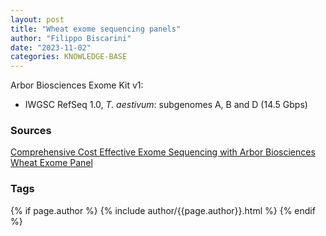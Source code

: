 ```yaml
---
layout: post
title: "Wheat exome sequencing panels"
author: "Filippo Biscarini"
date: "2023-11-02"
categories: KNOWLEDGE-BASE
---
```


Arbor Biosciences Exome Kit v1:
- IWGSC RefSeq 1.0, *T. aestivum*: subgenomes A, B and D (14.5 Gbps)


### Sources
[Comprehensive Cost Effective Exome Sequencing with Arbor Biosciences Wheat Exome Panel](https://www.youtube.com/watch?v=8ExNVak8UTU)

### Tags 


{% if page.author %}
  {% include author/{{page.author}}.html %}
{% endif %}

